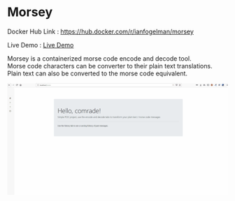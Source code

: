# Morsey


Docker Hub Link : https://hub.docker.com/r/ianfogelman/morsey

Live Demo : <a href="shorturl.at/buAHL"> Live Demo</a>

Morsey is a containerized morse code encode and decode tool.<br />
Morse code characters can be converter to their plain text translations.<br />
Plain text can also be converted to the morse code equivalent.<br />

<img src="MorseyDemo.gif" />
